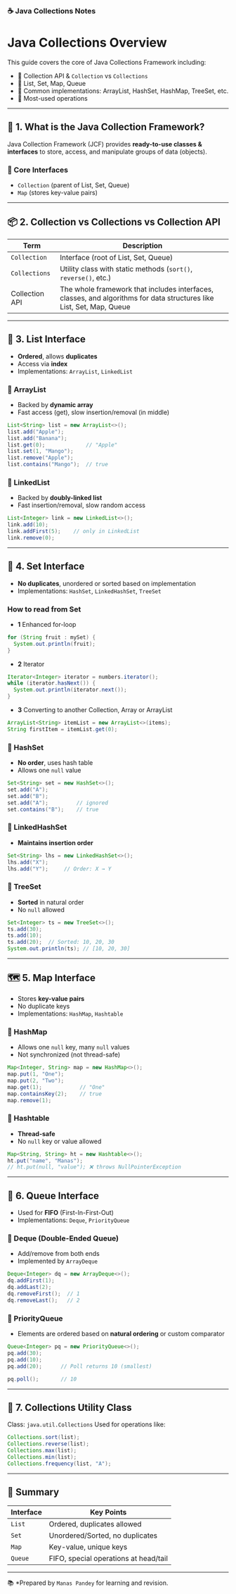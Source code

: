 

### ☕️ Java Collections Notes


# Java Collections Overview

This guide covers the core of Java Collections Framework including:

- 🔹 Collection API & `Collection` vs `Collections`
- 🔹 List, Set, Map, Queue
- 🔹 Common implementations: ArrayList, HashSet, HashMap, TreeSet, etc.
- 🔹 Most-used operations

---

## 🧠 1. What is the Java Collection Framework?

Java Collection Framework (JCF) provides **ready-to-use classes & interfaces** to
store, access, and manipulate groups of data (objects).

### 🔸 Core Interfaces
- `Collection` (parent of List, Set, Queue)
- `Map` (stores key-value pairs)

---

## 📦 2. Collection vs Collections vs Collection API

| Term         | Description |
|--------------|-------------|
| `Collection` | Interface (root of List, Set, Queue)  
| `Collections`| Utility class with static methods (`sort()`, `reverse()`, etc.)  
| Collection API | The whole framework that includes interfaces, classes, and algorithms for data structures like List, Set, Map, Queue  

---

## 📃 3. List Interface

- **Ordered**, allows **duplicates**
- Access via **index**
- Implementations: `ArrayList`, `LinkedList`

### 🔹 ArrayList

- Backed by **dynamic array**
- Fast access (get), slow insertion/removal (in middle)

```java
List<String> list = new ArrayList<>();
list.add("Apple");
list.add("Banana");
list.get(0);             // "Apple"
list.set(1, "Mango");
list.remove("Apple");
list.contains("Mango");  // true
```
### 🔹 LinkedList

* Backed by **doubly-linked list**
* Fast insertion/removal, slow random access

```java
List<Integer> link = new LinkedList<>();
link.add(10);
link.addFirst(5);    // only in LinkedList
link.remove(0);
```

---

## 🔢 4. Set Interface

* **No duplicates**, unordered or sorted based on implementation
* Implementations: `HashSet`, `LinkedHashSet`, `TreeSet`

### How to read from Set
* **1** Enhanced for-loop
```java
for (String fruit : mySet) {
  System.out.println(fruit);
}
```
* **2** Iterator
```java
Iterator<Integer> iterator = numbers.iterator();
while (iterator.hasNext()) {
  System.out.println(iterator.next());
}
```
* **3** Converting to another Collection, Array or ArrayList
```java
ArrayList<String> itemList = new ArrayList<>(items);
String firstItem = itemList.get(0);
```

### 🔹 HashSet

* **No order**, uses hash table
* Allows one `null` value

```java
Set<String> set = new HashSet<>();
set.add("A");
set.add("B");
set.add("A");         // ignored
set.contains("B");    // true
```

### 🔹 LinkedHashSet

* **Maintains insertion order**

```java
Set<String> lhs = new LinkedHashSet<>();
lhs.add("X");
lhs.add("Y");     // Order: X → Y
```

### 🔹 TreeSet

* **Sorted** in natural order
* No `null` allowed

```java
Set<Integer> ts = new TreeSet<>();
ts.add(30);
ts.add(10);
ts.add(20);  // Sorted: 10, 20, 30
System.out.println(ts); // [10, 20, 30]
```

---

## 🗺️ 5. Map Interface

* Stores **key-value pairs**
* No duplicate keys
* Implementations: `HashMap`, `Hashtable`

### 🔹 HashMap

* Allows one `null` key, many `null` values
* Not synchronized (not thread-safe)

```java
Map<Integer, String> map = new HashMap<>();
map.put(1, "One");
map.put(2, "Two");
map.get(1);            // "One"
map.containsKey(2);    // true
map.remove(1);
```

### 🔹 Hashtable

* **Thread-safe**
* No `null` key or value allowed

```java
Map<String, String> ht = new Hashtable<>();
ht.put("name", "Manas");
// ht.put(null, "value"); ❌ throws NullPointerException
```

---

## 🔁 6. Queue Interface

* Used for **FIFO** (First-In-First-Out)
* Implementations: `Deque`, `PriorityQueue`

### 🔹 Deque (Double-Ended Queue)

* Add/remove from both ends
* Implemented by `ArrayDeque`

```java
Deque<Integer> dq = new ArrayDeque<>();
dq.addFirst(1);
dq.addLast(2);
dq.removeFirst();  // 1
dq.removeLast();   // 2
```

### 🔹 PriorityQueue

* Elements are ordered based on **natural ordering** or custom comparator

```java
Queue<Integer> pq = new PriorityQueue<>();
pq.add(30);
pq.add(10);
pq.add(20);      // Poll returns 10 (smallest)

pq.poll();       // 10
```

---

## 🔧 7. Collections Utility Class

Class: `java.util.Collections`
Used for operations like:

```java
Collections.sort(list);
Collections.reverse(list);
Collections.max(list);
Collections.min(list);
Collections.frequency(list, "A");
```

---

## 📝 Summary

| Interface | Key Points                            |
| --------- | ------------------------------------- |
| `List`    | Ordered, duplicates allowed           |
| `Set`     | Unordered/Sorted, no duplicates       |
| `Map`     | Key-value, unique keys                |
| `Queue`   | FIFO, special operations at head/tail |

---

📚 *Prepared by ```Manas Pandey``` for learning and revision.
